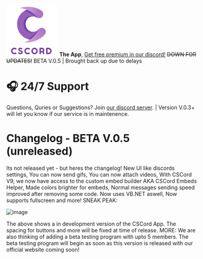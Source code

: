 [![CSCord](https://github.com/AyanTheDeveloper/CSCord/blob/master/cscordico.png?raw=true)](https://github.com/AyanTheDeveloper/CSCord-App) **The App**, [Get free premium in our discord!](https://discord.gg/m86NNb2Rhy)
~~DOWN FOR UPDATES!~~ BETA V.0.5 | Brought back up due to delays
# 🎧 24/7 Support
Questions, Quries or Suggestions? Join [our discord server](https://discord.gg/m86NNb2Rhy). | Version V.0.3+ will let you know if our service is in maintenence.
# Changelog - BETA V.0.5 (unreleased)
Its not released yet - but heres the changelog!
New UI like discords settings,
You can now send gifs,
You can now attach videos,
With CSCord V9, we now have access to the custom embed builder AKA CSCord Embeds Helper,
Made colors brighter for embeds,
Normal messages sending speed improved after removing some code.
Now uses VB.NET aswell,
Now supports fullscreen and more! 
SNEAK PEAK:

![image](https://github.com/AyanTheDeveloper/CSCord-App/assets/110039634/eeee1ed9-8952-4a06-b59f-21ad82ecad69)


The above shows a in development version of the CSCord App. The spacing for buttons and more will be fixed at time of release.
MORE: We are also thinking of adding a beta testing program with upto 5 members. The beta testing program will begin as soon as this version is released with our official website coming soon!

